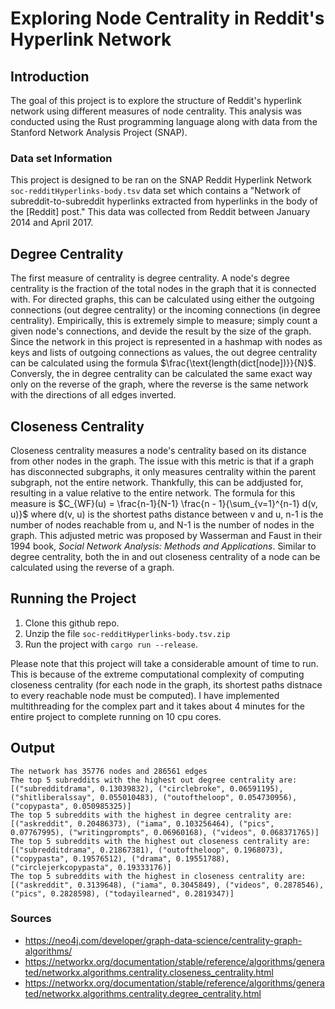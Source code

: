 # Exploring Node Centrality in Reddit's Hyperlink Network
## Introduction
The goal of this project is to explore the structure of Reddit's hyperlink network using different measures of node centrality. This analysis was conducted using the Rust programming language along with data from the Stanford Network Analysis Project (SNAP). 
### Data set Information
This project is designed to be ran on the SNAP Reddit Hyperlink Network `soc-redditHyperlinks-body.tsv` data set which contains a "Network of subreddit-to-subreddit hyperlinks extracted from hyperlinks in the body of the [Reddit] post." This data was collected from Reddit between January 2014 and April 2017. 
## Degree Centrality
The first measure of centrality is degree centrality. A node's degree centrality is the fraction of the total nodes in the graph that it is connected with. For directed graphs, this can be calculated using either the outgoing connections (out degree centrality) or the incoming connections (in degree centrality). Empirically, this is extremely simple to measure; simply count a given node's connections, and devide the result by the size of the graph. Since the network in this project is represented in a hashmap with nodes as keys and lists of outgoing connections as values, the out degree centrality can be calculated using the formula $\frac{\text{length(dict[node])}}{N}$. Conversly, the in degree centrality can be calculated the same exact way only on the reverse of the graph, where the reverse is the same network with the directions of all edges inverted.
## Closeness Centrality
Closeness centrality measures a node's centrality based on its distance from other nodes in the graph. The issue with this metric is that if a graph has disconnected subgraphs, it only measures centrality within the parent subgraph, not the entire network. Thankfully, this can be addjusted for, resulting in a value relative to the entire network. The formula for this measure is $C_{WF}(u) = \frac{n-1}{N-1} \frac{n - 1}{\sum_{v=1}^{n-1} d(v, u)}$ where d(v, u) is the shortest paths distance between v and u, n-1 is the number of nodes reachable from u, and N-1 is the number of nodes in the graph. This adjusted metric was proposed by Wasserman and Faust in their 1994 book, *Social Network Analysis: Methods and Applications*. Similar to degree centrality, both the in and out closeness centrality of a node can be calculated using the reverse of a graph.
## Running the Project
1. Clone this github repo.
2. Unzip the file `soc-redditHyperlinks-body.tsv.zip`
3. Run the project with `cargo run --release`.

Please note that this project will take a considerable amount of time to run. This is because of the extreme computational complexity of computing closeness centrality (for each node in the graph, its shortest paths distnace to every reachable node must be computed). I have implemented multithreading for the complex part and it takes about 4 minutes for the entire project to complete running on 10 cpu cores. 

## Output
```
The network has 35776 nodes and 286561 edges
The top 5 subreddits with the highest out degree centrality are:
[("subredditdrama", 0.13039832), ("circlebroke", 0.06591195), ("shitliberalssay", 0.055010483), ("outoftheloop", 0.054730956), ("copypasta", 0.050985325)]
The top 5 subreddits with the highest in degree centrality are:
[("askreddit", 0.20486373), ("iama", 0.103256464), ("pics", 0.07767995), ("writingprompts", 0.06960168), ("videos", 0.068371765)]
The top 5 subreddits with the highest out closeness centrality are:
[("subredditdrama", 0.21867381), ("outoftheloop", 0.1968073), ("copypasta", 0.19576512), ("drama", 0.19551788), ("circlejerkcopypasta", 0.19333176)]
The top 5 subreddits with the highest in closeness centrality are:
[("askreddit", 0.3139648), ("iama", 0.3045849), ("videos", 0.2878546), ("pics", 0.2828598), ("todayilearned", 0.2819347)]

```

### Sources
- https://neo4j.com/developer/graph-data-science/centrality-graph-algorithms/ 
- https://networkx.org/documentation/stable/reference/algorithms/generated/networkx.algorithms.centrality.closeness_centrality.html
- https://networkx.org/documentation/stable/reference/algorithms/generated/networkx.algorithms.centrality.degree_centrality.html

